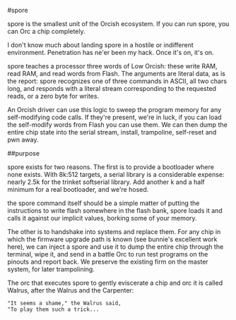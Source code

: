 #spore

spore is the smallest unit of the Orcish ecosystem. If you can run spore, you can Orc a chip completely. 

I don't know much about landing spore in a hostile or indifferent environment. Penetration has ne'er been my hack. Once it's on, it's on.

spore teaches a processor three words of Low Orcish: these write RAM, read RAM, and read words from Flash. The arguments are literal data, as is the report: spore recognizes one of three commands in ASCII, all two chars long, and responds with a literal stream corresponding to the requested reads, or a zero byte for writes. 

An Orcish driver can use this logic to sweep the program memory for any self-modifying code calls. If they're present, we're in luck, if you can load the self-modify words from Flash you can use them. We can then dump the entire chip state into the serial stream, install, trampoline, self-reset and pwn away. 

##purpose

spore exists for two reasons. The first is to provide a bootloader where none exists. With 8k:512 targets, a serial library is a considerable expense: nearly 2.5k for the trinket softserial library. Add another k and a half minimum for a real bootloader, and we're hosed. 

the spore command itself should be a simple matter of putting the instructions to write flash somewhere in the flash bank, spore loads it and calls it against our implicit values, borking some of your memory. 

The other is to handshake into systems and replace them. For any chip in which the firmware upgrade path is known (see bunnie's excellent work here), we can inject a spore and use it to dump the entire chip through the terminal, wipe it, and send in a battle Orc to run test programs on the pinouts and report back. We preserve the existing firm on the master system, for later trampolining. 

The orc that executes spore to gently eviscerate a chip and orc it is called Walrus, after the Walrus and the Carpenter: 

    "It seems a shame," the Walrus said,
	"To play them such a trick...

